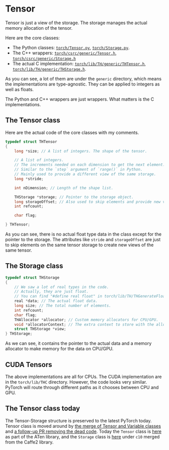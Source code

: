 # Tensor

Tensor is just a view of the storage.
The storage manages the actual memory allocation of the tensor.

Here are the core classes:
* The Python classes: [`torch/Tensor.py`](https://github.com/haifeng-jin/pytorch-source/blob/master/torch/Tensor.py), [`torch/Storage.py`](https://github.com/haifeng-jin/pytorch-source/blob/master/torch/Storage.py).
* The C++ wrappers: [`torch/csrc/generic/Tensor.h`](https://github.com/haifeng-jin/pytorch-source/blob/master/torch/csrc/generic/Tensor.h), [`torch/csrc/generic/Storage.h`](https://github.com/haifeng-jin/pytorch-source/blob/master/torch/csrc/generic/Storage.h)
* The actual C implementation: [`torch/lib/TH/generic/THTensor.h`](https://github.com/haifeng-jin/pytorch-source/blob/master/torch/lib/TH/generic/THTensor.h), [`torch/lib/TH/generic/THStorage.h`](https://github.com/haifeng-jin/pytorch-source/blob/master/torch/lib/TH/generic/THStorage.h).

As you can see, a lot of them are under the `generic` directory, which means the implementations are type-agnostic.
They can be applied to integers as well as floats.

The Python and C++ wrappers are just wrappers. What matters is the C implementations.

## The Tensor class

Here are the actual code of the core classes with my comments.

```C
typedef struct THTensor
{
    long *size; // A list of integers. The shape of the tensor.

    // A list of integers.
    // The increments needed on each dimension to get the next element.
    // Similar to the `step` argument of `range()` in Python.
    // Mainly used to provide a different view of the same storage.
    long *stride; 

    int nDimension; // Length of the shape list.

    THStorage *storage; // Pointer to the storage object.
    long storageOffset; // Also used to skip elements and provide new views.
    int refcount;

    char flag;

} THTensor;
```

As you can see, there is no actual float type data in the class except for the pointer to the storage.
The attributes like `stride` and `storageOffset` are just to skip elements on the same tensor storage to create new views of the same tensor.

## The Storage class

```C
typedef struct THStorage
{
    // We saw a lot of real types in the code.
    // Actually, they are just float.
    // You can find "#define real float" in torch/lib/TH/THGenerateFloatTypes.h. 
    real *data; // The actual float data.
    long size; // The total number of elements.
    int refcount;
    char flag;
    THAllocator *allocator; // Custom memory allocators for CPU/GPU.
    void *allocatorContext; // The extra context to store with the allocator.
    struct THStorage *view;
} THStorage;
```

As we can see, it contains the pointer to the actual data and a memory allocator to make memory for the data on CPU/GPU.

## CUDA Tensors

The above implementations are all for CPUs.
The CUDA implementation are in the `torch/lib/THC` directory.
However, the code looks very similar.
PyTorch will route through different paths as it chooses between CPU and GPU.

## The Tensor class today
The Tensor-Storage structure is preserved to the latest PyTorch today.
Tensor class is moved around by [the merge of Tensor and Variable classes](https://github.com/pytorch/pytorch/pull/5225) and [a follow-up PR removing the dead code](https://github.com/pytorch/pytorch/pull/5417).
Today the `Tensor` class is [here](https://github.com/pytorch/pytorch/blob/v2.6.0/aten/src/ATen/templates/TensorBody.h#L92) as part of the ATen library,
and the `Storage` class is [here](https://github.com/pytorch/pytorch/blob/v2.6.0/c10/core/Storage.h#L19) under `c10` merged from the Caffe2 library.


